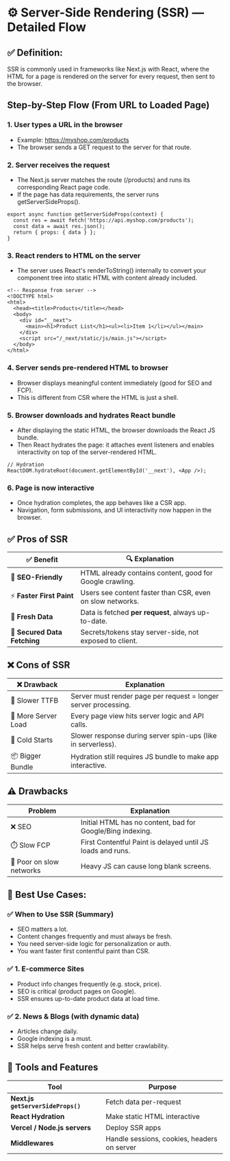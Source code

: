 # ⚙️ Server-Side Rendering (SSR) — Detailed Flow

## ✅ Definition:
SSR is commonly used in frameworks like Next.js with React, where the HTML for a page is rendered on the server for every request, then sent to the browser.

##  Step-by-Step Flow (From URL to Loaded Page)

### 1. User types a URL in the browser
* Example: https://myshop.com/products
* The browser sends a GET request to the server for that route.

### 2. Server receives the request
* The Next.js server matches the route (/products) and runs its corresponding React page code.
* If the page has data requirements, the server runs getServerSideProps().

```
export async function getServerSideProps(context) {
  const res = await fetch('https://api.myshop.com/products');
  const data = await res.json();
  return { props: { data } };
}
```

### 3. React renders to HTML on the server
* The server uses React's renderToString() internally to convert your component tree into static HTML with content already included.

```
<!-- Response from server -->
<!DOCTYPE html>
<html>
  <head><title>Products</title></head>
  <body>
    <div id="__next">
      <main><h1>Product List</h1><ul><li>Item 1</li></ul></main>
    </div>
    <script src="/_next/static/js/main.js"></script>
  </body>
</html>
```

### 4. Server sends pre-rendered HTML to browser
* Browser displays meaningful content immediately (good for SEO and FCP).
* This is different from CSR where the HTML is just a shell.

### 5. Browser downloads and hydrates React bundle
* After displaying the static HTML, the browser downloads the React JS bundle.
* Then React hydrates the page: it attaches event listeners and enables interactivity on top of the server-rendered HTML.
```
// Hydration
ReactDOM.hydrateRoot(document.getElementById('__next'), <App />);
```

### 6. Page is now interactive
* Once hydration completes, the app behaves like a CSR app.
* Navigation, form submissions, and UI interactivity now happen in the browser.

## ✅ Pros of SSR
| ✅ Benefit                    | 🔍 Explanation                                            |
| ---------------------------- | --------------------------------------------------------- |
| 🧠 **SEO-Friendly**          | HTML already contains content, good for Google crawling.  |
| ⚡ **Faster First Paint**     | Users see content faster than CSR, even on slow networks. |
| 🔁 **Fresh Data**            | Data is fetched **per request**, always up-to-date.       |
| 🔐 **Secured Data Fetching** | Secrets/tokens stay server-side, not exposed to client.   |


## ❌ Cons of SSR
| ❌ Drawback          | Explanation                                                     |
| ------------------- | --------------------------------------------------------------- |
| 🐢 Slower TTFB      | Server must render page per request = longer server processing. |
| 🧱 More Server Load | Every page view hits server logic and API calls.                |
| 🔄 Cold Starts      | Slower response during server spin-ups (like in serverless).    |
| 📦 Bigger Bundle    | Hydration still requires JS bundle to make app interactive.     |


## ⚠️ Drawbacks
| Problem                  | Explanation                                                |
| ------------------------ | ---------------------------------------------------------- |
| ❌ SEO                    | Initial HTML has no content, bad for Google/Bing indexing. |
| ⏱️ Slow FCP              | First Contentful Paint is delayed until JS loads and runs. |
| 📶 Poor on slow networks | Heavy JS can cause long blank screens.                     |


## 💼 Best Use Cases:
### ✅ When to Use SSR (Summary)
* SEO matters a lot.
* Content changes frequently and must always be fresh.
* You need server-side logic for personalization or auth.
* You want faster first contentful paint than CSR.

### ✅ 1. E-commerce Sites
- Product info changes frequently (e.g. stock, price).
- SEO is critical (product pages on Google).
- SSR ensures up-to-date product data at load time.

### ✅ 2. News & Blogs (with dynamic data)
- Articles change daily.
- Google indexing is a must.
- SSR helps serve fresh content and better crawlability.

## 🔧 Tools and Features
| Tool                               | Purpose                                     |
| ---------------------------------- | ------------------------------------------- |
| **Next.js `getServerSideProps()`** | Fetch data per-request                      |
| **React Hydration**                | Make static HTML interactive                |
| **Vercel / Node.js servers**       | Deploy SSR apps                             |
| **Middlewares**                    | Handle sessions, cookies, headers on server |

